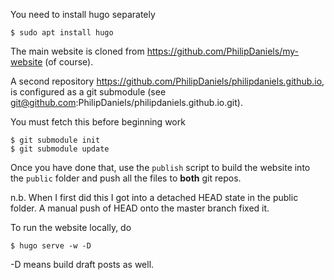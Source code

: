 You need to install hugo separately

    $ sudo apt install hugo

The main website is cloned from https://github.com/PhilipDaniels/my-website
(of course).

A second repository https://github.com/PhilipDaniels/philipdaniels.github.io,
is configured as a git submodule (see git@github.com:PhilipDaniels/philipdaniels.github.io.git).

You must fetch this before beginning work

    $ git submodule init
    $ git submodule update

Once you have done that, use the `publish` script to build the website into the `public`
folder and push all the files to **both** git repos.

n.b. When I first did this I got into a detached HEAD state in the public folder.
A manual push of HEAD onto the master branch fixed it.

To run the website locally, do

	$ hugo serve -w -D

-D means build draft posts as well.
